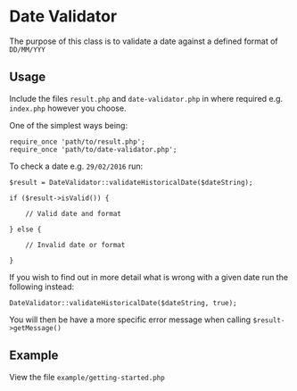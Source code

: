 # Date Validator
The purpose of this class is to validate a date against a defined format of `DD/MM/YYY`

## Usage
Include the files `result.php` and `date-validator.php` in where required e.g. `index.php` however you choose.

One of the simplest ways being:
```
require_once 'path/to/result.php';
require_once 'path/to/date-validator.php';
```

To check a date e.g. `29/02/2016` run:
```
$result = DateValidator::validateHistoricalDate($dateString);

if ($result->isValid()) {

    // Valid date and format

} else {
    
    // Invalid date or format
    
}
```

If you wish to find out in more detail what is wrong with a given date run the following instead:
```
DateValidator::validateHistoricalDate($dateString, true);
```

You will then be have a more specific error message when calling `$result->getMessage()`

## Example
View the file `example/getting-started.php`